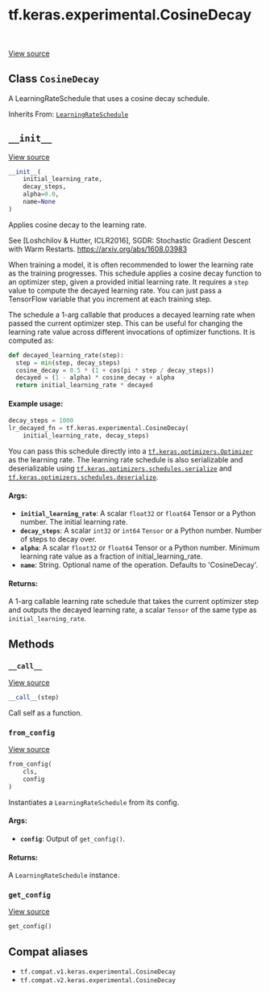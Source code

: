 <div itemscope itemtype="http://developers.google.com/ReferenceObject">
<meta itemprop="name" content="tf.keras.experimental.CosineDecay" />
<meta itemprop="path" content="Stable" />
<meta itemprop="property" content="__call__"/>
<meta itemprop="property" content="__init__"/>
<meta itemprop="property" content="from_config"/>
<meta itemprop="property" content="get_config"/>
</div>

# tf.keras.experimental.CosineDecay

<!-- Insert buttons and diff -->

<table class="tfo-notebook-buttons tfo-api" align="left">
</table>

<a target="_blank" href="/code/stable/tensorflow/python/keras/optimizer_v2/learning_rate_schedule.py">View source</a>



## Class `CosineDecay`

A LearningRateSchedule that uses a cosine decay schedule.

Inherits From: [`LearningRateSchedule`](../../../tf/keras/optimizers/schedules/LearningRateSchedule.md)

<!-- Placeholder for "Used in" -->


<h2 id="__init__"><code>__init__</code></h2>

<a target="_blank" href="/code/stable/tensorflow/python/keras/optimizer_v2/learning_rate_schedule.py">View source</a>

``` python
__init__(
    initial_learning_rate,
    decay_steps,
    alpha=0.0,
    name=None
)
```

Applies cosine decay to the learning rate.

See [Loshchilov & Hutter, ICLR2016], SGDR: Stochastic Gradient Descent
with Warm Restarts. https://arxiv.org/abs/1608.03983

When training a model, it is often recommended to lower the learning rate as
the training progresses. This schedule applies a cosine decay function
to an optimizer step, given a provided initial learning rate.
It requires a `step` value to compute the decayed learning rate. You can
just pass a TensorFlow variable that you increment at each training step.

The schedule a 1-arg callable that produces a decayed learning
rate when passed the current optimizer step. This can be useful for changing
the learning rate value across different invocations of optimizer functions.
It is computed as:

```python
def decayed_learning_rate(step):
  step = min(step, decay_steps)
  cosine_decay = 0.5 * (1 + cos(pi * step / decay_steps))
  decayed = (1 - alpha) * cosine_decay + alpha
  return initial_learning_rate * decayed
```

#### Example usage:


```python
decay_steps = 1000
lr_decayed_fn = tf.keras.experimental.CosineDecay(
    initial_learning_rate, decay_steps)
```

You can pass this schedule directly into a <a href="../../../tf/keras/optimizers/Optimizer.md"><code>tf.keras.optimizers.Optimizer</code></a>
as the learning rate. The learning rate schedule is also serializable and
deserializable using <a href="../../../tf/keras/optimizers/schedules/serialize.md"><code>tf.keras.optimizers.schedules.serialize</code></a> and
<a href="../../../tf/keras/optimizers/schedules/deserialize.md"><code>tf.keras.optimizers.schedules.deserialize</code></a>.

#### Args:


* <b>`initial_learning_rate`</b>: A scalar `float32` or `float64` Tensor or a
  Python number. The initial learning rate.
* <b>`decay_steps`</b>: A scalar `int32` or `int64` `Tensor` or a Python number.
  Number of steps to decay over.
* <b>`alpha`</b>: A scalar `float32` or `float64` Tensor or a Python number.
  Minimum learning rate value as a fraction of initial_learning_rate.
* <b>`name`</b>: String. Optional name of the operation.  Defaults to 'CosineDecay'.

#### Returns:

A 1-arg callable learning rate schedule that takes the current optimizer
step and outputs the decayed learning rate, a scalar `Tensor` of the same
type as `initial_learning_rate`.




## Methods

<h3 id="__call__"><code>__call__</code></h3>

<a target="_blank" href="/code/stable/tensorflow/python/keras/optimizer_v2/learning_rate_schedule.py">View source</a>

``` python
__call__(step)
```

Call self as a function.


<h3 id="from_config"><code>from_config</code></h3>

<a target="_blank" href="/code/stable/tensorflow/python/keras/optimizer_v2/learning_rate_schedule.py">View source</a>

``` python
from_config(
    cls,
    config
)
```

Instantiates a `LearningRateSchedule` from its config.


#### Args:


* <b>`config`</b>: Output of `get_config()`.


#### Returns:

A `LearningRateSchedule` instance.


<h3 id="get_config"><code>get_config</code></h3>

<a target="_blank" href="/code/stable/tensorflow/python/keras/optimizer_v2/learning_rate_schedule.py">View source</a>

``` python
get_config()
```








## Compat aliases

* `tf.compat.v1.keras.experimental.CosineDecay`
* `tf.compat.v2.keras.experimental.CosineDecay`


